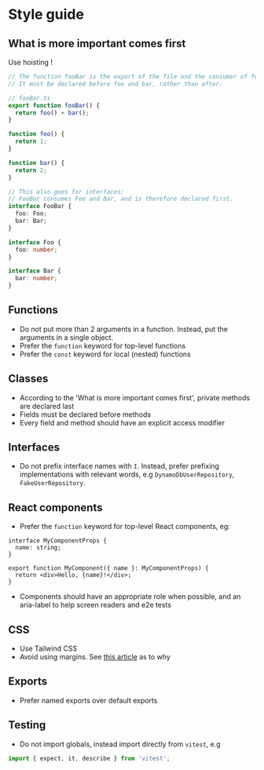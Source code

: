 # Style guide

## What is more important comes first
Use hoisting !

```ts
// The function fooBar is the export of the file and the consumer of foo and bar.
// It must be declared before foo and bar, rather than after.

// fooBar.ts
export function fooBar() {
  return foo() + bar();
}

function foo() {
  return 1;
}

function bar() {
  return 2;
}

// This also goes for interfaces:
// FooBar consumes Foo and Bar, and is therefore declared first.
interface FooBar {
  foo: Foo;
  bar: Bar;
}

interface Foo {
  foo: number;
}

interface Bar {
  bar: number;
}
```

## Functions

- Do not put more than 2 arguments in a function. Instead, put the arguments in a single object.
- Prefer the `function` keyword for top-level functions
- Prefer the `const` keyword for local (nested) functions

## Classes

- According to the 'What is more important comes first', private methods are declared last
- Fields must be declared before methods
- Every field and method should have an explicit access modifier

## Interfaces

- Do not prefix interface names with `I`. Instead, prefer prefixing implementations with relevant words,
  e.g `DynamoDbUserRepository`, `FakeUserRepository`.

## React components

- Prefer the `function` keyword for top-level React components, eg:
```tsx
interface MyComponentProps {
  name: string;
}

export function MyComponent({ name }: MyComponentProps) {
  return <div>Hello, {name}!</div>;
}
```
- Components should have an appropriate role when possible, and an aria-label to help screen readers and e2e tests

## CSS

- Use Tailwind CSS
- Avoid using margins. See [this article](https://mxstbr.com/thoughts/margin) as to why

## Exports

- Prefer named exports over default exports

## Testing

- Do not import globals, instead import directly from `vitest`, e.g

```ts
import { expect, it, describe } from 'vitest';
```
